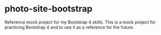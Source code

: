 # photo-site-bootstrap
Reference mock project for my Bootstrap 4 skills.
This is a mock project for practicing Bootstrap 4 and to use it as a reference for the future.

